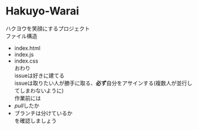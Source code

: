 # Hakuyo-Warai
ハクヨウを笑顔にするプロジェクト  
ファイル構造
- index.html
- index.js
- index.css  
おわり  
issueは好きに建てる  
issueは取りたい人が勝手に取る、**必ず**自分をアサインする(複数人が並行してしまわないように)  
作業前には
- *pull*したか
- ブランチは分けているか  
を確認しましょう
